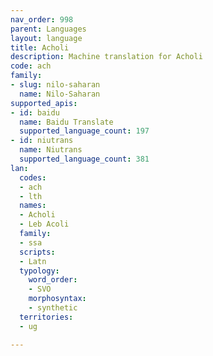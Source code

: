 ```yaml
---
nav_order: 998
parent: Languages
layout: language
title: Acholi
description: Machine translation for Acholi
code: ach
family:
- slug: nilo-saharan
  name: Nilo-Saharan
supported_apis:
- id: baidu
  name: Baidu Translate
  supported_language_count: 197
- id: niutrans
  name: Niutrans
  supported_language_count: 381
lan:
  codes:
  - ach
  - lth
  names:
  - Acholi
  - Leb Acoli
  family:
  - ssa
  scripts:
  - Latn
  typology:
    word_order:
    - SVO
    morphosyntax:
    - synthetic
  territories:
  - ug

---
```


